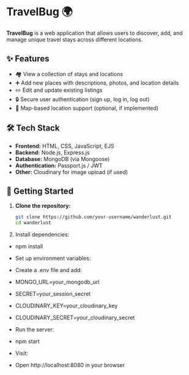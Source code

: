 
# TravelBug 🌍

**TravelBug** is a  web application that allows users to discover, add, and manage unique travel stays across different locations.

## ✨ Features

- 🏘️ View a collection of stays and locations
- ➕ Add new places with descriptions, photos, and location details
- ✏️ Edit and update existing listings
- 🔒 Secure user authentication (sign up, log in, log out)
- 📍 Map-based location support (optional, if implemented)

## 🛠️ Tech Stack

- **Frontend:** HTML, CSS, JavaScript, EJS 
- **Backend:** Node.js, Express.js
- **Database:** MongoDB (via Mongoose)
- **Authentication:** Passport.js / JWT
- **Other:** Cloudinary for image upload (if used)

## 🚀 Getting Started

1. **Clone the repository:**
   ```bash
   git clone https://github.com/your-username/wanderlust.git
   cd wanderlust
2. Install dependencies:
- npm install

- Set up environment variables:
- Create a .env file and add:
- MONGO_URL=your_mongodb_url
- SECRET=your_session_secret
- CLOUDINARY_KEY=your_cloudinary_key
- CLOUDINARY_SECRET=your_cloudinary_secret

- Run the server:
- npm start
- Visit:
- Open http://localhost:8080 in your browser
   
